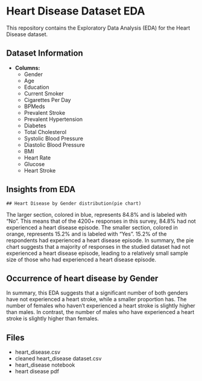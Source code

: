 # Heart Disease Dataset EDA

This repository contains the Exploratory Data Analysis (EDA) for the Heart Disease dataset.

## Dataset Information
- **Columns:**
  - Gender
  - Age
  - Education
  - Current Smoker
  - Cigarettes Per Day
  - BPMeds
  - Prevalent Stroke
  - Prevalent Hypertension
  - Diabetes
  - Total Cholesterol
  - Systolic Blood Pressure
  - Diastolic Blood Pressure
  - BMI
  - Heart Rate
  - Glucose
  - Heart Stroke 

## Insights from EDA

    ## Heart Disease by Gender distribution(pie chart)
The larger section, colored in blue, represents 84.8% and is labeled with “No”. This means that of the 4200+ responses in this survey, 84.8% had not experienced a heart disease episode.
The smaller section, colored in orange, represents 15.2% and is labeled with “Yes”. 15.2% of the respondents had experienced a heart disease episode.
In summary, the pie chart suggests that a majority of responses in the studied dataset had not experienced a heart disease episode, leading to a relatively small sample size of those who had experienced a heart disease episode.

## Occurrence of heart disease by Gender
In summary, this EDA suggests that a significant number of both genders have not experienced a heart stroke, while a smaller proportion has. The number of females who haven’t experienced a heart stroke is slightly higher than males. In contrast, the number of males who have experienced a heart stroke is slightly higher than females. 

## Files
- heart_disease.csv
- cleaned heart_disease dataset.csv
- heart_disease notebook
- heart disease pdf
